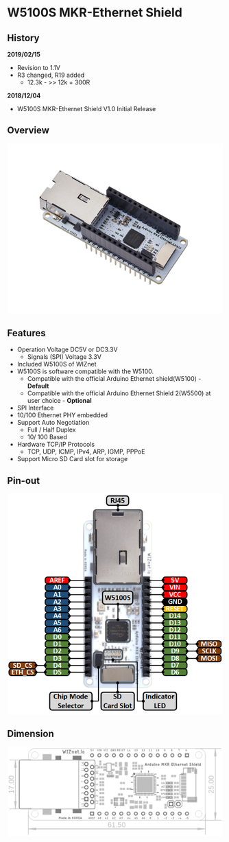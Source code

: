 # W5100S MKR-Ethernet Shield

## History
**2019/02/15**

- Revision to 1.1V
- R3 changed, R19 added
  - 12.3k - >> 12k + 300R

**2018/12/04**

- W5100S MKR-Ethernet Shield V1.0 Initial Release

## Overview

![W5100S MKR-Ethernet Shield](Pictures\W5100S_MKR-Ethernet_Shield.png)


## Features

- Operation Voltage DC5V or DC3.3V
  - Signals (SPI) Voltage 3.3V 
- Included W5100S of WIZnet
- W5100S is software compatible with the W5100.
  - Compatible with the official Arduino Ethernet shield(W5100) - **Default**
  - Compatible with the official Arduino Ethernet Shield 2(W5500) at user choice - **Optional**
- SPI Interface
- 10/100 Ethernet PHY embedded
- Support Auto Negotiation
  - Full / Half Duplex
  - 10/ 100 Based
- Hardware TCP/IP Protocols
  - TCP, UDP, ICMP, IPv4, ARP, IGMP, PPPoE
- Support Micro SD Card slot for storage




## Pin-out

![W5100S MKR-Ethernet Shield Pinout](Pictures\W5100S_MKR-Ethernet_Shield_Pinout.png)


## Dimension

![W5100S MKR-Ethernet Shield Dimension](Pictures/W5100S_MKR-Ethernet_Shield_Dimension.png)


